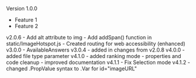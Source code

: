 Version 1.0.0

- Feature 1
- Feature 2

v2.0.6 - Add alt attribute to img
			   - Add addSpan() function in static/ImageHotspot.js
			   - Created routing for web accessibility (enhanced)
v3.0.0 - AvailableAnswers
 v3.0.4 - added in changes from v2.0.8
v4.0.0 - added file type parameter
v4.1.0 - added ranking mode
			   - properties and code cleanup
			   - improved documentation
v4.1.1 - Fix Selection mode
v4.1.2 - changed .PropValue syntax to .Var for id="imageURL"